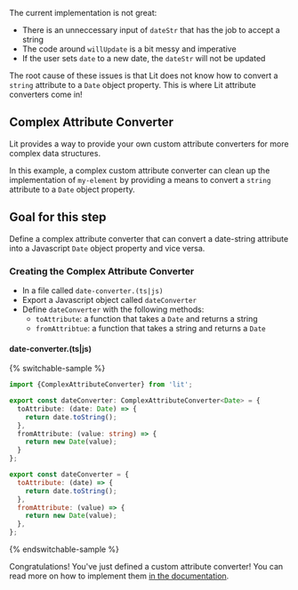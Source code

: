 The current implementation is not great:

- There is an unneccessary input of `dateStr` that has the job to accept a string
- The code around `willUpdate` is a bit messy and imperative
- If the user sets `date` to a new date, the `dateStr` will not be updated

The root cause of these issues is that Lit does not know how to convert a `string` attribute to a `Date` object property. This is where Lit attribute converters come in!

## Complex Attribute Converter

Lit provides a way to provide your own custom attribute converters for more complex data structures.

In this example, a complex custom attribute converter can clean up the implementation of `my-element` by providing a means to convert a `string` attribute to a `Date` object property.

## Goal for this step

Define a complex attribute converter that can convert a date-string attribute into a Javascript `Date` object property and vice versa.

### Creating the Complex Attribute Converter

* In a file called `date-converter.(ts|js)`
* Export a Javascript object called `dateConverter`
* Define `dateConverter` with the following methods:
  * `toAttribute`: a function that takes a `Date` and returns a string
  * `fromAttribtue`: a function that takes a string and returns a `Date`

#### date-converter.(ts|js)

{% switchable-sample %}

```ts
import {ComplexAttributeConverter} from 'lit';

export const dateConverter: ComplexAttributeConverter<Date> = {
  toAttribute: (date: Date) => {
    return date.toString();
  },
  fromAttribute: (value: string) => {
    return new Date(value);
  }
};
```

```js
export const dateConverter = {
  toAttribute: (date) => {
    return date.toString();
  },
  fromAttribute: (value) => {
    return new Date(value);
  },
};
```

{% endswitchable-sample %}


Congratulations! You've just defined a custom attribute converter! You can read
more on how to implement them [in the documentation](/docs/components/properties/#conversion-converter).